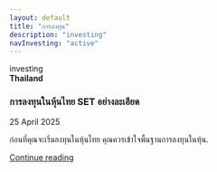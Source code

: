 ```yaml
---
layout: default
title: "การลงทุน"
description: "investing"
navInvesting: "active"
---
```

<div class="col-md-12 mb-2">investing</div>

<div class="col-md-6">
    <div class="row g-0 border rounded overflow-hidden flex-md-row mb-4 shadow-sm h-md-250 position-relative h-100">
        <div class="col p-4 d-flex flex-column position-static">
            <strong class="d-inline-block mb-2 text-primary-emphasis">Thailand</strong>
            <h3 class="mb-0">การลงทุนในหุ้นไทย SET อย่างละเอียด</h3>
            <div class="mb-1 text-body-secondary">25 April 2025</div>
            <p class="card-text mb-auto">ก่อนที่คุณจะเริ่มลงทุนในหุ้นไทย คุณควรเข้าใจพื้นฐานการลงทุนในหุ้น.</p>
            <a href="/investing/thai-set" class="icon-link gap-1 icon-link-hover stretched-link">
                Continue reading
            </a>
        </div>
    </div>
</div>